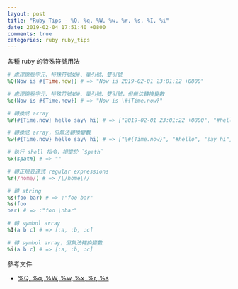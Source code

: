 ```yaml
---
layout: post
title: "Ruby Tips - %Q, %q, %W, %w, %r, %s, %I, %i"
date: 2019-02-04 17:51:40 +0800
comments: true
categories: ruby ruby_tips
---
```


<!-- more -->

各種 ruby 的特殊符號用法

```ruby
# 處理跳脫字元、特殊符號如#、單引號、雙引號
%Q(Now is #{Time.now}) # => "Now is 2019-02-01 23:01:22 +0800"

# 處理跳脫字元、特殊符號如#、單引號、雙引號，但無法轉換變數
%q(Now is #{Time.now}) # => "Now is \#{Time.now}"

# 轉換成 array
%W(#{Time.now} hello say\ hi) # => ["2019-02-01 23:01:22 +0800", "#hello", "say hi"]

# 轉換成 array，但無法轉換變數
%w(#{Time.now} hello say\ hi) # => ["\#{Time.now}", "#hello", "say hi"]

# 執行 shell 指令，相當於 `$path`
%x($path) # => ""

# 轉正規表達式 regular expressions
%r(/home/) # => /\/home\//

# 轉 string
%s(foo bar) # => :"foo bar"
%s(foo
bar) # => :"foo \nbar"

# 轉 symbol array
%I(a b c) # => [:a, :b, :c]

# 轉 symbol array，但無法轉換變數
%i(a b c) # => [:a, :b, :c]
```

參考文件

* [%Q, %q, %W, %w, %x, %r, %s](https://simpleror.wordpress.com/2009/03/15/q-q-w-w-x-r-s/)
